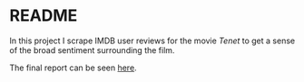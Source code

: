 # README

In this project I scrape IMDB user reviews for the movie *Tenet* to get a sense of the broad sentiment surrounding the film.

The final report can be seen [here](documentation/notebook.ipynb).
